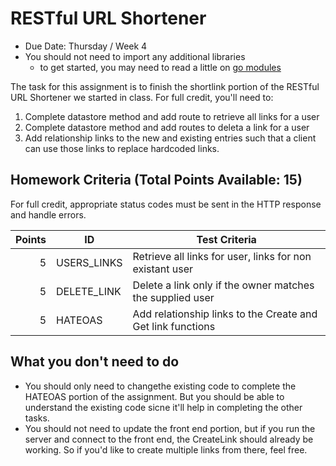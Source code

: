 # RESTful URL Shortener 

- Due Date: Thursday / Week 4 
- You should not need to import any additional libraries
  - to get started, you may need to read a little on [go modules](https://go.dev/ref/mod)

The task for this assignment is to finish the shortlink portion of the RESTful URL
Shortener we started in class. For full credit, you'll need to: 

1. Complete datastore method and add route to retrieve all links for a user 
2. Complete datastore method and add routes to deleta a link for a user
3. Add relationship links to the new and existing entries such that a client can use those links to replace hardcoded links. 

## Homework Criteria (Total Points Available: 15)

For full credit, appropriate status codes must be sent in the HTTP response and handle
errors. 

| Points | ID          | Test Criteria                                               |
| -----: | ----------- | ----------------------------------------------------------- |
|      5 | USERS_LINKS | Retrieve all links for user, links for non existant user    |
|      5 | DELETE_LINK | Delete a link only if the owner matches the supplied user   |
|      5 | HATEOAS     | Add relationship links to the Create and Get link functions |

## What you don't need to do

- You should only need to changethe existing code to complete the HATEOAS portion of the assignment. But you should be able to understand the existing code sicne it'll help in completing the other tasks. 
- You should not need to update the front end portion, but if you run the server and connect to the front end, the CreateLink should already be working. So if you'd like to create multiple links from there, feel free. 